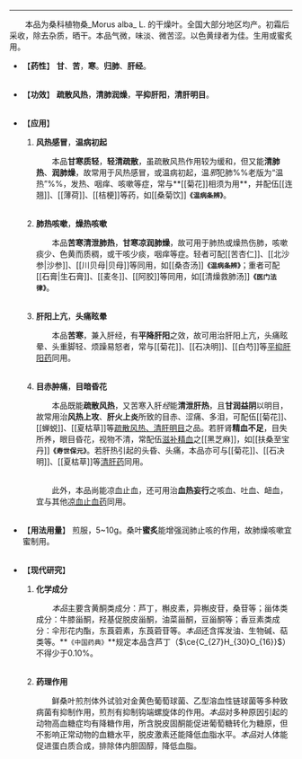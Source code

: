 ---

&emsp;&emsp;本品为桑科植物桑_Morus alba_ L. 的干燥叶。全国大部分地区均产。初霜后采收，除去杂质，晒干。本品气微，味淡、微苦涩。以色黄绿者为佳。生用或蜜炙用。

- 【**药性**】
	**甘**、**苦**，**寒**。**归肺**、**肝经**。<br></br>

- 【**功效**】
	**疏散风热**，**清肺润燥**，**平抑肝阳**，**清肝明目**。<br></br>

- 【**应用**】
	1. **风热感冒**，**温病初起**
		
		&emsp;&emsp;本品**甘寒质轻**，**轻清疏散**，虽疏散风热作用较为缓和，但又能**清肺热**、**润肺燥**，故常用于风热感冒，或温病初起，温<dfn>邪</dfn>犯肺%%老版为“温热”%%，发热、咽痒、咳嗽等症，常与**[[菊花]]相须为用**，并配伍[[连翘]]、[[薄荷]]、[[桔梗]]等药，如[[桑菊饮]]**`《温病条辨》`**。<br></br>
	
	2. **肺热咳嗽**，**燥热咳嗽**
		
		&emsp;&emsp;本品**苦寒清泄肺热**，**甘寒凉润肺燥**，故可用于肺热或燥热伤肺，咳嗽痰少<dfn>、</dfn>色黄而质稠，或干咳少痰，咽痒等症。轻者可配[[苦杏仁]]、[[北沙参|沙参]]、[[川贝母|贝母]]等同用，如[[桑杏汤]]**`《温病条辨》`**；重者可配[[石膏|生石膏]]、[[麦冬]]、[[阿胶]]等同用，如[[清燥救肺汤]]**`《医门法律》`**。<br></br>
	
	3. **肝阳上亢**，**头痛眩晕**
		
		&emsp;&emsp;本品**苦寒**，兼入肝经，有**平降肝阳**之效，故可用治肝阳上亢，头痛眩晕<dfn>、</dfn>头重脚轻<dfn>、</dfn>烦躁易怒者，常与[[菊花]]、[[石决明]]、[[白芍]]等<ins>平抑肝阳药</ins>同用。<br></br>
	
	4. **目赤肿痛**，**目暗昏花**
		
		&emsp;&emsp;本品既能**疏散风热**，又苦寒入肝<dfn>经</dfn>能**清泄肝热**，且**甘润益阴**以明目，故常用治**风热上攻**、**肝火上炎**所致的目赤、涩痛、多泪，可配伍[[菊花]]、[[蝉蜕]]、[[夏枯草]]等<ins>疏散风热、清肝明目</ins>之品。若肝肾**精血不足**，目失所养，眼目昏花，视物不清，常配伍<ins>滋补精血</ins>之[[黑芝麻]]，如[[扶桑至宝丹]]**`《寿世保元》`**。若肝热引起的头昏、头痛，本品亦可与[[菊花]]、[[石决明]]、[[夏枯草]]等<ins>清肝药</ins>同用。<br></br>
	
		&emsp;&emsp;此外，本品尚能凉血止血，还可用治**血热妄行**之咳血、吐血、衄血，宜与其他<ins>凉血止血药</ins>同用。<br></br>

- 【**用法用量**】
	煎服，5~10g。桑叶**蜜炙**能增强润肺止咳的作用，故肺燥咳嗽宜蜜制用。<br></br>

- 【**现代研究**】
	1. **化学成分**
		
		&emsp;&emsp;<dfn>本品</dfn>主要含黄酮类成分：芦丁，槲皮素，异槲皮苷，桑苷等；甾体类成分：牛膝甾酮，羟基促脱皮甾酮，油菜甾酮，豆甾酮等；香豆素类成分：伞形花内酯，东莨菪素，东莨菪苷等。<dfn>本品</dfn>还含挥发油<dfn>、</dfn>生物碱<dfn>、</dfn>萜类等。**`《中国药典》`**规定本品含芦丁（$\ce{C_{27}H_{30}O_{16}}$）不得少于0.10%。<br></br>
	
	2. **药理作用**
		
		&emsp;&emsp;鲜桑叶煎剂体外试验对金黄色葡萄球菌、乙型溶血性链球菌等多种致病菌有抑制作用，煎剂有抑制钩端螺旋体的作用。<dfn>本品</dfn>对多种原因引起的动物高血糖症均有降糖作用，所含脱皮固酮能促进葡萄糖转化为糖原，但不影响正常动物的血糖水平，脱皮激素还能降低血脂水平。<dfn>本品</dfn>对人体能促进蛋白质合成，排除体内胆固醇，降低血脂。
